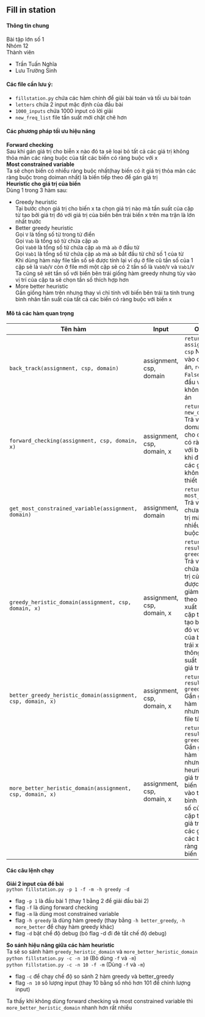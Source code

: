 ## Fill in station 

#### Thông tin chung
Bài tập lớn số 1  
Nhóm 12  
Thành viên 
  + Trần Tuấn Nghĩa  
  + Lưu Trường Sinh  

#### Các file cần lưu ý:  
+ `fillstation.py` chứa các hàm chính để giải bài toán và tối ưu bài toán  
+ `letters` chứa 2 input mặc định của đầu bài  
+ `1000_inputs`  chứa 1000 input có lời giải
+ `new_freq_list` file tần suất mới chặt chẽ hơn  

#### Các phương pháp tối ưu hiệu năng
**Forward checking**  
Sau khi gán giá trị cho biễn x nào đó ta sẽ loại bỏ tất cả các giá trị không thỏa mãn các ràng buộc của tất các biến có ràng buộc với x    
**Most constrained variable**  
Ta sẽ chọn biến có nhiểu ràng buộc nhất(hay biến có ít giá trị thỏa mãn các ràng buộc trong doiman nhất) là biến tiếp theo để gán giá trị  
**Heuristic cho giá trị của biến**  
Dùng 1 trong 3 hàm sau:
+ Greedy heuristic  
Tại bước chọn giá trị cho biến x ta chọn giá trị nào mà tần suất của cặp từ tạo bởi giá trị đó với giá trị của biến bên trái biến x trên ma trận là lớn nhất trước  
+ Better greedy heuristic  
Gọi `V` là tống số từ trong từ điển  
Gọi `Vab` là tổng só từ chứa cặp `ab`  
Gọi `Vab0` là tổng số từ chứa cặp `ab` mà `ab` ở đầu từ  
Gọi `Vab1` là tổng số từ chứa cặp `ab` mà `ab` bắt đầu từ chữ số 1 của từ  
Khi dùng hàm này file tần số sẽ được tính lại ví dụ ở file cũ tần số của 1 cặp sẽ là `Vab`/`V` còn ở file mới một cặp sẽ có 2 tần số là `Vab0`/`V` và `Vab1`/`V`  
Ta cũng sẽ xét tần số với biến bên trái giống hàm greedy nhưng tùy vào vị trí của cặp ta sẽ chọn tần số thích hợp hơn  
+ More better heuristic  
Gần giống hàm trên nhưng thay vì chỉ tính với biến bên trái ta tính trung bình nhân tần suất của tất cả các biến có ràng buộc với biến x


#### Mô tả các hàm quan trọng  
|Tên hàm | Input | Output |
| --- | --- | --- |
|`back_track(assignment, csp, domain)`|assignment, csp, domain|`return assignment, csp` Nếu đầu vào có đáp án, `return False` Nếu đầu vào không có đáp án|
|`forward_checking(assignment, csp, domain, x)`|assignment, csp, domain, x|`return new_domain` Trả về 1 domain mới cho các biến có ràng buộc với biến x sau khi đã loại bỏ các giá trị không cần thiết|
|`get_most_constrained_variable(assignment, domain)`|assignment, domain|`return most_variable` Trả về biến chưa có giá trị mà có nhiều ràng buộc nhất|
|`greedy_heristic_domain(assignment, csp, domain, x)`|assignment, csp, domain, x|`return result, greedy_info` Trả về list chứa các giá trị của biến x được sắp xếp giảm dần theo tần suất xuất hiện của cặp từ được tạo bới giá trị đó với giá trị của biến bên trái x và thông tin tần suất của từng giá trị|
|`better_greedy_heristic_domain(assignment, csp, domain, x)`|assignment, csp, domain, x|`return result, greedy_info` Gần giống hàm trên nhưng dùng file tần số mới|
|`more_better_heristic_domain(assignment, csp, domain, x)`|assignment, csp, domain, x|`return result, greedy_info` Gần giống với hàm trên nhưng giá trị heuristic của giá trị của biến x giựa vào trung bình nhân tần số của các cặp từ tạo bởi giả trị đó và các giá trị của các biến có ràng buộc với biến x|

#### Các câu lệnh chạy  
**Giải 2 input của để bài**  
`python fillstation.py -p 1 -f -m -h greedy -d`  
+ flag `-p 1` là đầu bài 1 (thay 1 bằng 2 để giải đầu bài 2)  
+ flag `-f` là dùng forward checking  
+ flag `-m` là dùng most constrained variable  
+ flag `-h greedy` là dùng hàm greedy (thay bằng `-h better_greedy`, `-h more_better` để chạy hàm greedy khác)
+ flag `-d` bật chể độ debug (bỏ flag -d đi đẻ tắt chế độ debug)

**So sánh hiệu năng giữa các hàm heuristic**  
Ta sẽ so sánh hàm `greedy_heristic_domain` và `more_better_heristic_domain`  
`python fillstation.py -c -n 10` (Bỏ dùng `-f` và `-m`)  
`python fillstation.py -c -n 10 -f -m` (Dùng `-f` và `-m`)     
+ flag `-c` để chạy chế độ so sánh 2 hàm greedy và better_greedy
+ flag `-n 10` sô lượng input (thay 10 bằng số nhỏ hơn 101 để chỉnh lượng input)  

Ta thấy khi không dùng forward checking và most constrained variable thì `more_better_heristic_domain` nhanh hơn rất nhiều









